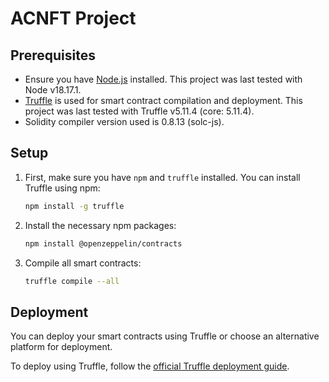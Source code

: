 # ACNFT Project

## Prerequisites

- Ensure you have [Node.js](https://nodejs.org/) installed. This project was last tested with Node v18.17.1.
- [Truffle](https://www.trufflesuite.com/) is used for smart contract compilation and deployment. This project was last tested with Truffle v5.11.4 (core: 5.11.4).
- Solidity compiler version used is 0.8.13 (solc-js).

## Setup

1. First, make sure you have `npm` and `truffle` installed. You can install Truffle using npm:
    ```bash
    npm install -g truffle
    ```

2. Install the necessary npm packages:
    ```bash
    npm install @openzeppelin/contracts
    ```

3. Compile all smart contracts:
    ```bash
    truffle compile --all
    ```

## Deployment

You can deploy your smart contracts using Truffle or choose an alternative platform for deployment.

To deploy using Truffle, follow the [official Truffle deployment guide](https://www.trufflesuite.com/docs/truffle/getting-started/running-migrations).

